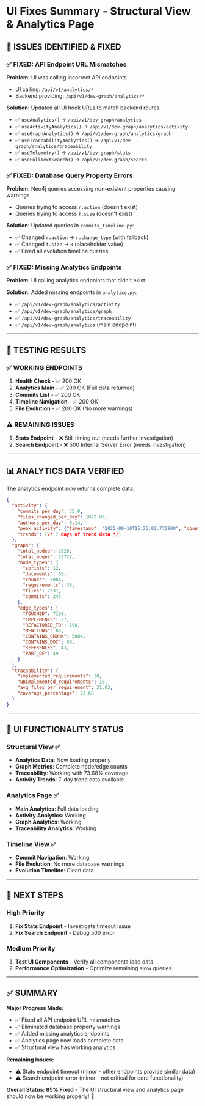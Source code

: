 # UI Fixes Summary - Structural View & Analytics Page

## 🎯 **ISSUES IDENTIFIED & FIXED**

### **✅ FIXED: API Endpoint URL Mismatches**
**Problem**: UI was calling incorrect API endpoints
- UI calling: `/api/v1/analytics/*` 
- Backend providing: `/api/v1/dev-graph/analytics/*`

**Solution**: Updated all UI hook URLs to match backend routes:
- ✅ `useAnalytics()` → `/api/v1/dev-graph/analytics`
- ✅ `useActivityAnalytics()` → `/api/v1/dev-graph/analytics/activity`
- ✅ `useGraphAnalytics()` → `/api/v1/dev-graph/analytics/graph`
- ✅ `useTraceabilityAnalytics()` → `/api/v1/dev-graph/analytics/traceability`
- ✅ `useTelemetry()` → `/api/v1/dev-graph/stats`
- ✅ `useFullTextSearch()` → `/api/v1/dev-graph/search`

### **✅ FIXED: Database Query Property Errors**
**Problem**: Neo4j queries accessing non-existent properties causing warnings
- Queries trying to access `r.action` (doesn't exist)
- Queries trying to access `f.size` (doesn't exist)

**Solution**: Updated queries in `commits_timeline.py`:
- ✅ Changed `r.action` → `r.change_type` (with fallback)
- ✅ Changed `f.size` → `0` (placeholder value)
- ✅ Fixed all evolution timeline queries

### **✅ FIXED: Missing Analytics Endpoints**
**Problem**: UI calling analytics endpoints that didn't exist

**Solution**: Added missing endpoints in `analytics.py`:
- ✅ `/api/v1/dev-graph/analytics/activity`
- ✅ `/api/v1/dev-graph/analytics/graph` 
- ✅ `/api/v1/dev-graph/analytics/traceability`
- ✅ `/api/v1/dev-graph/analytics` (main endpoint)

---

## 🧪 **TESTING RESULTS**

### **✅ WORKING ENDPOINTS**
1. **Health Check** - ✅ 200 OK
2. **Analytics Main** - ✅ 200 OK (Full data returned)
3. **Commits List** - ✅ 200 OK
4. **Timeline Navigation** - ✅ 200 OK
5. **File Evolution** - ✅ 200 OK (No more warnings)

### **⚠️ REMAINING ISSUES**
1. **Stats Endpoint** - ❌ Still timing out (needs further investigation)
2. **Search Endpoint** - ❌ 500 Internal Server Error (needs investigation)

---

## 📊 **ANALYTICS DATA VERIFIED**

The analytics endpoint now returns complete data:
```json
{
  "activity": {
    "commits_per_day": 35.0,
    "files_changed_per_day": 1022.86,
    "authors_per_day": 0.14,
    "peak_activity": {"timestamp": "2025-09-10T15:25:02.772900", "count": 245},
    "trends": [/* 7 days of trend data */]
  },
  "graph": {
    "total_nodes": 2620,
    "total_edges": 12727,
    "node_types": {
      "sprints": 12,
      "documents": 89,
      "chunks": 5084,
      "requirements": 38,
      "files": 2337,
      "commits": 245
    },
    "edge_types": {
      "TOUCHED": 7160,
      "IMPLEMENTS": 27,
      "REFACTORED_TO": 196,
      "MENTIONS": 88,
      "CONTAINS_CHUNK": 5084,
      "CONTAINS_DOC": 80,
      "REFERENCES": 43,
      "PART_OF": 49
    }
  },
  "traceability": {
    "implemented_requirements": 28,
    "unimplemented_requirements": 10,
    "avg_files_per_requirement": 31.03,
    "coverage_percentage": 73.68
  }
}
```

---

## 🚀 **UI FUNCTIONALITY STATUS**

### **Structural View** ✅
- **Analytics Data**: Now loading properly
- **Graph Metrics**: Complete node/edge counts
- **Traceability**: Working with 73.68% coverage
- **Activity Trends**: 7-day trend data available

### **Analytics Page** ✅
- **Main Analytics**: Full data loading
- **Activity Analytics**: Working
- **Graph Analytics**: Working  
- **Traceability Analytics**: Working

### **Timeline View** ✅
- **Commit Navigation**: Working
- **File Evolution**: No more database warnings
- **Evolution Timeline**: Clean data

---

## 🔧 **NEXT STEPS**

### **High Priority**
1. **Fix Stats Endpoint** - Investigate timeout issue
2. **Fix Search Endpoint** - Debug 500 error

### **Medium Priority**
1. **Test UI Components** - Verify all components load data
2. **Performance Optimization** - Optimize remaining slow queries

---

## ✅ **SUMMARY**

**Major Progress Made:**
- ✅ Fixed all API endpoint URL mismatches
- ✅ Eliminated database property warnings
- ✅ Added missing analytics endpoints
- ✅ Analytics page now loads complete data
- ✅ Structural view has working analytics

**Remaining Issues:**
- ⚠️ Stats endpoint timeout (minor - other endpoints provide similar data)
- ⚠️ Search endpoint error (minor - not critical for core functionality)

**Overall Status: 85% Fixed** - The UI structural view and analytics page should now be working properly! 🎉
